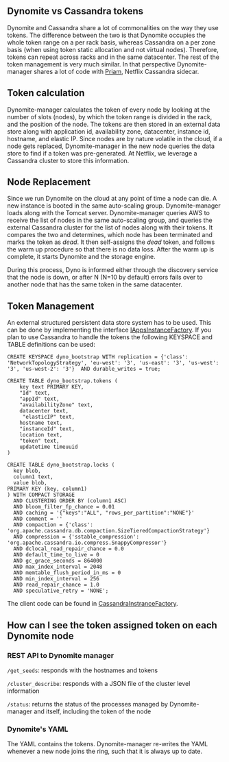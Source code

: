 ## Dynomite vs Cassandra tokens
Dynomite and Cassandra share a lot of commonalities on the way they use tokens. The difference between the two is that Dynomite occupies the whole token range on a per rack basis, whereas Cassandra on a per zone basis (when using token static allocation and not virtual nodes). Therefore, tokens can repeat across racks and in the same datacenter. The rest of the token management is very much similar. In that perspective Dynomite-manager shares a lot of code with [Priam](https://github.com/Netflix/Priam), Netflix Cassandra sidecar.

## Token calculation
Dynomite-manager calculates the token of every node by looking at the number of slots (nodes), by which the token range is divided in the rack, and the position of the node. The tokens are then stored in an external data store along with application id, availability zone, datacenter, instance id, hostname, and elastic IP.  Since nodes are by nature volatile in the cloud, if a node gets replaced, Dynomite-manager in the new node queries the data store to find if a token was pre-generated. At Netflix, we leverage a Cassandra cluster to store this information.

## Node Replacement
Since we run Dynomite on the cloud at any point of time a node can die. A new instance is booted in the same auto-scaling group. Dynomite-manager loads along with the Tomcat server. Dynomite-manager queries AWS to receive the list of nodes in the same auto-scaling group, and queries the external Cassandra cluster for the list of nodes along with their tokens. It compares the two and determines, which node has been terminated and marks the token as _dead_. It then self-assigns the _dead_ token, and follows the warm up procedure so that there is no data loss. After the warm up is complete, it starts Dynomite and the storage engine.

During this process, Dyno is informed either through the discovery service that the node is down, or after N (N=10 by default) errors fails over to another node that has the same token in the same datacenter.

## Token Management
An external structured persistent data store system has to be used. This can be done by implementing the interface [IAppsInstanceFactory](https://github.com/Netflix/dynomite-manager/blob/dev/dynomitemanager/src/main/java/com/netflix/dynomitemanager/identity/IAppsInstanceFactory.java).
If you plan to use Cassandra to handle the tokens the following KEYSPACE and TABLE definitions can be used:

    CREATE KEYSPACE dyno_bootstrap WITH replication = {'class': 'NetworkTopologyStrategy', 'eu-west': '3', 'us-east': '3', 'us-west': '3', 'us-west-2': '3'}  AND durable_writes = true;

    CREATE TABLE dyno_bootstrap.tokens (
        key text PRIMARY KEY,
        "Id" text,
        "appId" text,
        "availabilityZone" text,
        datacenter text,
         "elasticIP" text,
        hostname text,
        "instanceId" text,
        location text,
        "token" text,
        updatetime timeuuid
    )

	CREATE TABLE dyno_bootstrap.locks (
	  key blob,
	  column1 text,
	  value blob,
	PRIMARY KEY (key, column1)
	) WITH COMPACT STORAGE
	  AND CLUSTERING ORDER BY (column1 ASC)
	  AND bloom_filter_fp_chance = 0.01
	  AND caching = '{"keys":"ALL", "rows_per_partition":"NONE"}'
	  AND comment = ''
	  AND compaction = {'class': 'org.apache.cassandra.db.compaction.SizeTieredCompactionStrategy'}
	  AND compression = {'sstable_compression': 'org.apache.cassandra.io.compress.SnappyCompressor'}
	  AND dclocal_read_repair_chance = 0.0
	  AND default_time_to_live = 0
	  AND gc_grace_seconds = 864000
	  AND max_index_interval = 2048
	  AND memtable_flush_period_in_ms = 0
	  AND min_index_interval = 256
	  AND read_repair_chance = 1.0
	  AND speculative_retry = 'NONE';

The client code can be found in [CassandraInstranceFactory](https://github.com/Netflix/dynomite-manager/blob/dev/dynomitemanager/src/main/java/com/netflix/dynomitemanager/identity/CassandraInstanceFactory.java).

## How can I see the token assigned token on each Dynomite node
### REST API to Dynomite manager

`/get_seeds`: responds with the hostnames and tokens

`/cluster_describe`: responds with a JSON file of the cluster level information

`/status`: returns the status of the processes managed by Dynomite-manager and itself, including the token of the node

### Dynomite's YAML
The YAML contains the tokens. Dynomite-manager re-writes the YAML whenever a new node joins the ring, such that it is always up to date.

